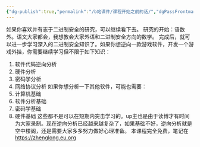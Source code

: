```yaml
---
{"dg-publish":true,"permalink":"/b站课件/课程开始之前的话/","dgPassFrontmatter":true}
---
```



如果你喜欢并有志于二进制安全的研究，可以继续看下去。
研究的开始：语数外。语文大家都会，我想教会大家外语和二进制安全方向的数学。
完成后，就可以进一步学习深入的二进制安全知识了。如果你想逆向一款游戏软件，开发一个游戏外挂，你需要继续学习但不限于如下知识：
1. 软件代码逆向分析
2. 硬件分析
3. 密码学分析
4. 网络协议分析
如果你想分析一下其他软件，可能也需要：
1. 计算机基础
2. 软件分析基础
3. 密码学基础
4. 硬件基础
这些都不是可以在短期内突击学习的。up主也是由于读博才有时间为大家录制。现在逆向分析已经越来越复杂了，如果基础不好，逆向分析就是空中楼阁，还是需要大家多多努力做好心理准备。
本课程完全免费，笔记在 https://zhenglong.eu.org 